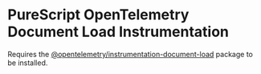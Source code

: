 # PureScript OpenTelemetry Document Load Instrumentation

Requires the [@opentelemetry/instrumentation-document-load](https://www.npmjs.com/package/@opentelemetry/instrumentation-document-load) package to be installed.
